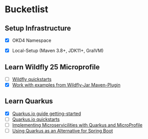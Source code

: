 # Bucketlist

## Setup Infrastructure
- [x] OKD4 Namespace
- [x] Local-Setup (Maven 3.8+, JDK11+, GralVM)


## Learn Wildfly 25 Microprofile
- [ ] [Wildfly quickstarts](https://github.com/wildfly/quickstart)
- [x] [Work with examples from Wildfly-Jar Maven-Plugin](https://github.com/wildfly-extras/wildfly-jar-maven-plugin/tree/6.0.0.Final/examples/jaxrs)

## Learn Quarkus

- [x] [Quarkus.io guide getting-started](https://quarkus.io/guides/getting-started)
- [ ] [Quarkus.io quickstarts](https://github.com/quarkusio/quarkus-quickstarts/tree/main/getting-started)
- [ ] [Implementing Microservicilities with Quarkus and MicroProfile](https://www.infoq.com/articles/microservicilities-quarkus/)
- [ ] [Using Quarkus as an Alternative for Spring Boot](https://www.mitrais.com/news-updates/using-quarkus-as-an-alternative-for-spring-boot/)
